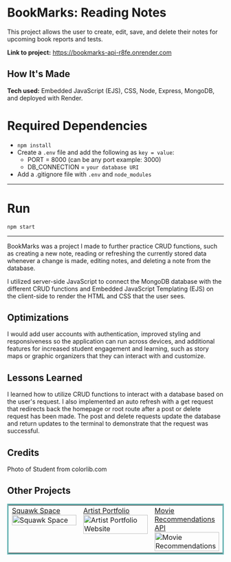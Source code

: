 # BookMarks: Reading Notes
This project allows the user to create, edit, save, and delete their notes for upcoming book reports and tests.

**Link to project:** https://bookmarks-api-r8fe.onrender.com

## How It's Made

**Tech used:** Embedded JavaScript (EJS), CSS, Node, Express, MongoDB, and deployed with Render.

# Required Dependencies

  - `npm install`
  - Create a `.env` file and add the following as `key = value`:
    - PORT = 8000 (can be any port example: 3000)
    - DB_CONNECTION = `your database URI`
  - Add a .gitignore file with `.env` and `node_modules`

---

# Run

`npm start`

---

BookMarks was a project I made to further practice CRUD functions, such as creating a new note, reading or refreshing the currently stored data whenever a change is made, editing notes, and deleting a note from the database.

I utilized server-side JavaScript to connect the MongoDB database with the different CRUD functions and Embedded JavaScript Templating (EJS) on the client-side to render the HTML and CSS that the user sees.

## Optimizations
I would add user accounts with authentication, improved styling and responsiveness so the application can run across devices, and additional features for increased student engagement and learning, such as story maps or graphic organizers that they can interact with and customize.

## Lessons Learned
I learned how to utilize CRUD functions to interact with a database based on the user's request. I also implemented an auto refresh with a get request that redirects back the homepage or root route after a post or delete request has been made. The post and delete requests update the database and return updates to the terminal to demonstrate that the request was successful.

## Credits
Photo of Student from colorlib.com

## Other Projects

<table bordercolor="#66b2b2">
  <tr>
    <td width="33.3%"  style="align:center;" valign="top">
	<a target="_blank" href="https://github.com/jaclynbrothers/squawk-space">Squawk Space</a>
    	<br>
    	<a target="_blank" href="https://github.com/jaclynbrothers/squawk-space">
    	<img src="https://media.giphy.com/media/7dsiIBgG8OuU95SUvF/giphy.gif" width="100%"  alt="Squawk Space">
        </a>
    </td>
    <td width="33.3%" valign="top">
	<a target="_blank" href="https://github.com/jaclynbrothers/artist-portfolio">Artist Portfolio</a>
      	<br>
        <a target="_blank" href="https://github.com/jaclynbrothers/artist-portfolio">
          <img src="https://media.giphy.com/media/OtZnHQvpwaGOxKxoi1/giphy.gif" width="100%" alt="Artist Portfolio Website">
        </a>
    </td>
    <td width="33.3%" valign="top">
	<a target="_blank" href="https://github.com/jaclynbrothers/movie-recommendations-api">Movie Recommendations API</a>
        <br>
        <a target="_blank" href="https://github.com/jaclynbrothers/movie-recommendations-api">
          <img src="https://media.giphy.com/media/MkNt7t4yHfgI8bnwF9/giphy.gif" width="100%" alt="Movie Recommendations">
        </a>
    </td>
  </tr>
</table>